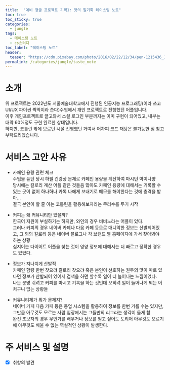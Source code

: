```yaml
---
title:  "예비 정글 프로젝트 기획1: 맛의 일기화 테이스팅 노트"
toc: true
toc_sticky: true
categories:
  - jungle
tags:
  - 테이스팅 노트
  - cs스터디
toc_label: "테이스팅 노트"
header:
  teaser: "https://cdn.pixabay.com/photo/2016/02/22/12/34/pen-1215436_1280.jpg"
permalink: /categories/jungle/taste_note
---
```

# 소개
위 프로젝트는 2022년도 서울예술대학교에서 진행된 인공지능 프로그래밍(이라 쓰고 UI/UX 파이썬 찍먹이라 쓴다)수업에서 개인 프로젝트로 진행했던 어플입니다.<br>
이후 개인프로젝트로 끌고와서 소셜 로그인 부분까지는 이미 구현이 되어있고, 내부는 대략 60%정도 구현 완료한 상태입니다.<br>
하지만, 코틀린 밖에 모르던 시절 진행했던 거여서 어차피 코드 재탕은 불가능한 점 참고 부탁드리겠습니다.
# 서비스 고안 사유
- 카페인 용량 관련 체크<br>
수업을 듣던 당시 하필 건강상 문제로 카페인 용량을 계산하여 마시던 박이나양<br>
당시에는 칼로리 계산 어플 같은 것들음 많아도 카페인 용량에 대해서는 기록할 수 있는 곳이 없어 하나하나 카톡 나에게 보내기로 메모를 해야한다는 것에 충격을 받아...<br>
결국 본인이 할 줄 아는 코틀린을 활용해보자라는 무리수를 두기 시작

- 커피는 왜 커뮤니티만 있을까?<br>
한국어 지원이 부실하기는 하지만, 와인의 경우 비비노라는 어플이 있다.<br>
그러나 커피의 경우 네이버 카페나 다음 카페 등으로 매니악한 정보는 산발되어있고, 그 외의 칼로리 등은 네이버 블로그나 각 브랜드 별 홈페이지에 가서 찾아봐야 하는 상황<br>
심지어는 다이어트 어플을 찾는 것이 영양 정보에 대해서는 더 빠르고 정확한 경우도 있었다.
- 정보가 지나치게 산발적<br>
카페인 함량 한번 찾으랴 칼로리 찾으랴 혹은 본인이 선호하는 원두의 맛이 따로 있다면 정보가 산발되어 있어서 검색을 하면 할수록 일이 더 늘어나는 느낌이었다.<br>
나는 분명 쉬려고 커피를 마시고 기록을 하는 것인데 오히려 일이 늘어나게 되는 어처구니 없는 상황들
- 커뮤니티제가 뭐가 문제지?<br>
네이버 카페 다음 카페 등은 등업 시스템을 활용하여 정보를 한번 거를 수는 있지만, 그만큼 아무것도 모르는 사람 입장에서는 그들만의 리그라는 생각이 들게 함<br>
완전 초보자의 경우 무언가를 배우거나 정보를 얻고 싶어도 도리어 아무것도 모르기에 아무것도 배울 수 없는 역설적인 상황이 발생한다.

# 주 서비스 및 설명

- [X] 취향의 발견<br>
